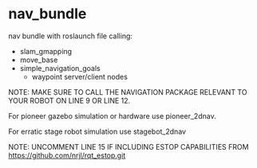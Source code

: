 # nav_bundle
nav bundle with roslaunch file calling:
- slam_gmapping
- move_base
- simple_navigation_goals
  - waypoint server/client nodes

NOTE: MAKE SURE TO CALL THE NAVIGATION PACKAGE RELEVANT TO YOUR ROBOT ON LINE 9 OR LINE 12.

For pioneer gazebo simulation or hardware use pioneer_2dnav.

For erratic stage robot simulation use stagebot_2dnav

NOTE: UNCOMMENT LINE 15 IF INCLUDING ESTOP CAPABILITIES FROM https://github.com/nrjl/rqt_estop.git
